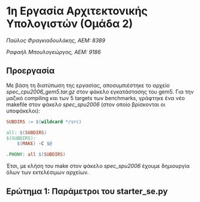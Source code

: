 # 1η Εργασία Αρχιτεκτονικής Υπολογιστών (Ομάδα 2)

_Παύλος Φραγκιαδουλάκης, ΑΕΜ: 8389_

_Ραφαήλ Μπουλογεώργος, ΑΕΜ: 9186_

## Προεργασία
Με βάση τη διατύπωση της εργασίας, αποσυμπιέστηκε το αρχείο _spec_cpu2006_gem5.tar.gz_ στον φάκελο εγκατάστασης του gem5. Για την μαζικό compiling και των 5 targets των benchmarks, γράφτηκε ένα νέο makefile στον φάκελο _spec_spu2006_ (στον οποίο βρίσκονται οι υποφάκελοι):
```makefile
SUBDIRS := $(wildcard */src)

all: $(SUBDIRS)
$(SUBDIRS):
	$(MAKE) -C $@

.PHONY: all $(SUBDIRS)
```
Έτσι, με κλήση του make στον φάκελο _spec_spu2006_ έχουμε δημιουργία όλων των εκτελέσιμων αρχείων.


## Ερώτημα 1: Παράμετροι του starter_se.py
